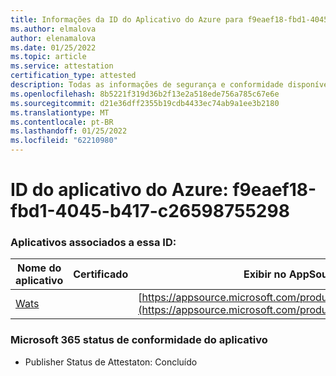 ```yaml
---
title: Informações da ID do Aplicativo do Azure para f9eaef18-fbd1-4045-b417-c26598755298
ms.author: elmalova
author: elenamalova
ms.date: 01/25/2022
ms.topic: article
ms.service: attestation
certification_type: attested
description: Todas as informações de segurança e conformidade disponíveis para f9eaef18-fbd1-4045-b417-c26598755298.
ms.openlocfilehash: 8b5221f319d36b2f13e2a518ede756a785c67e6e
ms.sourcegitcommit: d21e36dff2355b19cdb4433ec74ab9a1ee3b2180
ms.translationtype: MT
ms.contentlocale: pt-BR
ms.lasthandoff: 01/25/2022
ms.locfileid: "62210980"
---
```

# <a name="azure-app-id-f9eaef18-fbd1-4045-b417-c26598755298"></a>ID do aplicativo do Azure: f9eaef18-fbd1-4045-b417-c26598755298


### <a name="apps-associated-with-this-id"></a>Aplicativos associados a essa ID:
| **Nome do aplicativo** | **Certificado** | **Exibir no AppSource** |
|--------------|---------------|-----------------------|
| [Wats](https://docs.microsoft.com/microsoft-365-app-certification/forward/WA200003597) |  | [https://appsource.microsoft.com/product/office/WA200003597](https://appsource.microsoft.com/product/office/WA200003597) |

### <a name="microsoft-365-app-compliance-status"></a>Microsoft 365 status de conformidade do aplicativo
- Publisher Status de Attestaton: Concluído
